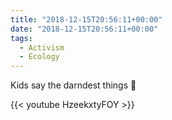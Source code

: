 ```yaml
---
title: "2018-12-15T20:56:11+00:00"
date: "2018-12-15T20:56:11+00:00"
tags:
  - Activism
  - Ecology
---
```


Kids say the darndest things 🍃

{{< youtube HzeekxtyFOY >}}
